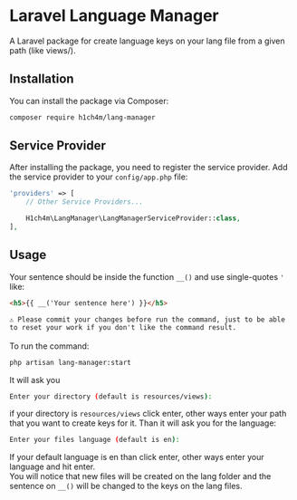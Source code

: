 # Laravel Language Manager

A Laravel package for create language keys on your lang file from a given path (like views/).

## Installation

You can install the package via Composer:

```bash
composer require h1ch4m/lang-manager
```
## Service Provider
After installing the package, you need to register the service provider. Add the service provider to your `config/app.php` file:

```php
'providers' => [
    // Other Service Providers...

    H1ch4m\LangManager\LangManagerServiceProvider::class,
],
```

## Usage

Your sentence should be inside the function ``__()`` and use single-quotes ``'`` like:

```html
<h5>{{ __('Your sentence here') }}</h5>
```

``⚠️ Please commit your changes before run the command, just to be able to reset your work if you don't like the command result.``
<br>
<br>
To run the command:

```bash
php artisan lang-manager:start
```
It will ask you
```bash
Enter your directory (default is resources/views):
```
if your directory is ``resources/views`` click enter, other ways enter your path that you want to create keys for it.
Than it will ask you for the language:
```bash
Enter your files language (default is en):
```
If your default language is en than click enter, other ways enter your language and hit enter.
<br>
You will notice that new files will be created on the lang folder and the sentence on ``__()`` will be changed to the keys on the lang files.